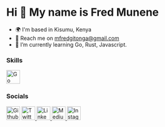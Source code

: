 Hi 👋 My name is Fred Munene 
================================

+ 🌍 I'm based in Kisumu, Kenya
+ 📩 Reach me on [mfredgitonga@gmail.com](mailto:mfredgitonga@gmail.com)
+ 🌱 I’m currently learning Go, Rust, Javascript.


### Skills
<p align="left>
<a href="https://go.dev/" target="_blank" rel="noreferrer">
<img src="https://github.com/danielcranney/profileme-dev/blob/main/public/icons/skills/go.svg" width="36 height="36" alt="Go"/>
</a>
</p>

### Socials
<p align="left>
<a href="https://github.com/FredMunene" target="_blank" rel="noreferrer">
<img src="https://github.com/danielcranney/profileme-dev/blob/main/public/icons/socials/github.svg" width="36 height="36" alt="Github"/>
</a>
<a href="https://twitter.com/Gitonga2050" target="_blank" rel="noreferrer">
<img src="https://github.com/danielcranney/profileme-dev/blob/main/public/icons/socials/twitter.svg" width="36 height="36" alt="Twitter"/>
</a>
<a href="https://ke.linkedin.com/in/fredgitonga" target="_blank" rel="noreferrer">
<img src="https://github.com/danielcranney/profileme-dev/blob/main/public/icons/socials/linkedin.svg" width="36 height="36" alt="LinkedIn"/>
</a>
<a href="https://medium.com/@mfredgitonga" target="_blank" rel="noreferrer">
<img src="https://github.com/danielcranney/profileme-dev/blob/main/public/icons/socials/medium.svg" width="36 height="36" alt="Medium"/>
</a>
<a href="https://medium.com/@mfredgitonga" target="_blank" rel="noreferrer">
<img src="https://github.com/danielcranney/profileme-dev/blob/main/public/icons/socials/instagram.svg" width="36 height="36" alt="Instagram"/>
</a>

</p>


<!--
**FredMunene/FredMunene** is a ✨ _special_ ✨ repository because its `README.md` (this file) appears on your GitHub profile.

Here are some ideas to get you started:

- 🔭 I’m currently working on

- 👯 I’m looking to collaborate on ...
- 🤔 I’m looking for help with ...
- 💬 Ask me about ...
- 📫 How to reach me: 
- 😄 Pronouns: ...
- ⚡ Fun fact: ...
-->
